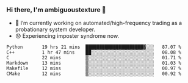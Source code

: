 ### Hi there, I'm ambiguoustexture 👋

<!--
**ambiguoustexture/ambiguoustexture** is a ✨ _special_ ✨ repository because its `README.md` (this file) appears on your GitHub profile.

Here are some ideas to get you started:
-->
- 🔭 I’m currently working on automated/high-frequency trading as a probationary system developer.
- :worried: Experiencing imposter syndrome now.

<!--START_SECTION:waka-->

```text
Python       19 hrs 21 mins  █████████████████████▓░░░   87.07 %
C++          1 hr 47 mins    ██░░░░░░░░░░░░░░░░░░░░░░░   08.08 %
C            22 mins         ▒░░░░░░░░░░░░░░░░░░░░░░░░   01.71 %
Markdown     13 mins         ▒░░░░░░░░░░░░░░░░░░░░░░░░   01.03 %
Makefile     12 mins         ▒░░░░░░░░░░░░░░░░░░░░░░░░   00.97 %
CMake        12 mins         ▒░░░░░░░░░░░░░░░░░░░░░░░░   00.92 %
```

<!--END_SECTION:waka-->
